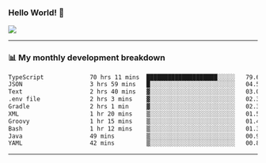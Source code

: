 ### Hello World! 👋

<a>
  <img align="center" src="https://github-readme-stats.vercel.app/api?username=megatunger&count_private=true&include_all_commits=true&bg_color=30,56CCF2,2F80ED&title_color=fff&text_color=fff" />
</a>

------
### 📊 My monthly development breakdown

<!--START_SECTION:waka-->

```txt
TypeScript             70 hrs 11 mins  ████████████████████░░░░░   79.68 %
JSON                   3 hrs 59 mins   █░░░░░░░░░░░░░░░░░░░░░░░░   04.53 %
Text                   2 hrs 40 mins   ▓░░░░░░░░░░░░░░░░░░░░░░░░   03.05 %
.env file              2 hrs 3 mins    ▓░░░░░░░░░░░░░░░░░░░░░░░░   02.34 %
Gradle                 2 hrs 1 min     ▓░░░░░░░░░░░░░░░░░░░░░░░░   02.30 %
XML                    1 hr 20 mins    ▒░░░░░░░░░░░░░░░░░░░░░░░░   01.51 %
Groovy                 1 hr 15 mins    ▒░░░░░░░░░░░░░░░░░░░░░░░░   01.44 %
Bash                   1 hr 12 mins    ▒░░░░░░░░░░░░░░░░░░░░░░░░   01.37 %
Java                   49 mins         ▒░░░░░░░░░░░░░░░░░░░░░░░░   00.93 %
YAML                   42 mins         ▒░░░░░░░░░░░░░░░░░░░░░░░░   00.81 %
```

<!--END_SECTION:waka-->

------
